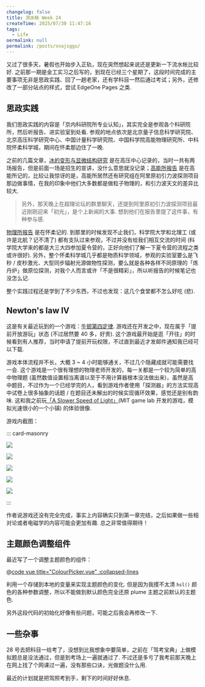 ```yaml
---
changelog: false
title: 流水帐 Week 24
createTime: 2025/07/30 11:47:16
tags:
  - Life
oermalink: null
permalink: /posts/snajsggu/
---
```


又过了很多天，暑假也开始步入正轨，现在突然想起来说还是更新一下流水帐比较好. 之前那一期是金工实习之后写的，到现在已经三个星期了，这段时间完成的主要事项无非是思政实践、回了一趟老家，还有学科目一然后通过考试；另外，还修改了一部分站点的样式，尝试 EdgeOne Pages 之类.

## 思政实践

我们思政实践的内容是「京内科研院所专业认知」，其实完全是参观各个科研院所，然后听报告、进实验室到处看. 参观的地点依次是北京量子信息科学研究院、北京高压科学研究中心、中国计量科学研究院、中国科学院高能物理研究所、中科院怀柔科学城，期间在怀柔那边住了一晚.

之前的几篇文章，[冰的变形与显微结构研究](/posts/0npdnkew/) 是在高压中心记录的，当时一共有两场报告，但是前面一场是招生的宣讲，没什么意思就没记录；[高能所报告](/posts/ksq7l99d/) 是在高能所记的，比较让我惊讶的是，高能所居然还有研究组在阿里原初引力波探测项目那边做事情，在我的印象中他们大多数都是做粒子物理的，和引力波天文的差异比较大.

> 另外，那天晚上在超理论坛的群里聊天，还提到阿里原初引力波探测项目最近刚刚迎来「初光」，是个上新闻的大事. 想到他们在报告里提了这件事，有种参与感.

[物理所报告](/posts/o3pgbuqb/) 是在怀柔记的. 到那里的时候发现不止我们，科学院大学和北理工 (或许是北航？记不清了) 都有支队过来参观，不过并没有给我们相互交流的时间 (科学院大学来的都是大三大四参加夏令营的，正好向他们了解一下夏令营的流程之类或许很好). 另外，整个怀柔科学城几乎都是物质科学领域，参观的实验室要么是飞秒 / 皮秒激光、大型同步辐射光源做物性探测，要么就是各种各样不同原理的「炼丹炉」做原位探测，对我个人而言或许「不是很精彩」，所以听报告的时候笔记也没怎么记.

整个实践过程还是学到了不少东西，不过也发现：这几个食堂都不怎么好吃 (悲).

## Newton's law IV

这是有关最近玩到的一个游戏：[牛顿第四定律](https://store.steampowered.com/app/3023490/_/). 游戏还在开发之中，现在属于「提前开放游玩」状态 (不过居然要 40 多，好贵). 这个游戏最开始是逛「开往」的时候看到有人推荐，当时申请了提前开玩权限，不过直到最近才发邮件通知我已经可以下载.

游戏本体流程并不长，大概 3 ~ 4 小时能够通关，不过几个隐藏成就可能需要找一会. 这个游戏是一个很有理想的物理老师开发的，每一关都是一个较为简单的高中物理题 (虽然数值设置相当离谱以至于不用计算器根本没法做出来)，虽然是高中题目，不过作为一个已经学完的人，看到游戏作者使用「探测器」的方法实现高中试卷上很多抽象的话题 / 在题目还未解出的时候实现循环效果，感觉还是别有韵味. 这和我之前玩[「A Slower Speed of Light」](http://gamelab.mit.edu/games/a-slower-speed-of-light/)(MIT game lab 开发的游戏，模拟光速很小的一个小镇) 的体验很像.

游戏内截图：

::: card-masonry

![](https://vip.123pan.cn/1845440081/ymjew503t0l000d7w32x9ukdd45zc3vuDIYxAIFxDda1DGxPDwUzAa==.png)

![](https://vip.123pan.cn/1845440081/ymjew503t0m000d7w32xryv3iqllqrbnDIYxAIFxDda1DGxPDwUzAa==.png)

![](https://vip.123pan.cn/1845440081/ymjew503t0n000d7w32y6sd1y4184dfxDIYxAIFxDda1DGxPDwUzAa==.png)

![](https://vip.123pan.cn/1845440081/yk6baz03t0n000d7w33h2q2bnp23uiy2DIYxAIFxDda1DGxPDwUzAa==.png)

![](https://vip.123pan.cn/1845440081/ymjew503t0l000d7w32x9ukdu65zdvckDIYxAIFxDda1DGxPDwUzAa==.png)

:::

作者说游戏还没有完全完成，事实上内容确实只到第一章完结，之后如果做一些相对论或者电磁学的内容可能会更加有趣. 总之非常值得期待！

## 主题颜色调整组件

最近写了一个调整主题颜色的组件：

@[code vue title="ColourPicker.vue" :collapsed-lines](../.vuepress/components/ColourPicker.vue)

利用一个存储到本地的变量来实现主题颜色的变化. 但是因为我摸不太清 ``hsl()`` 颜色的各种参数调整，所以不能做到默认颜色完全还原 plume 主题之前默认的主题色.

另外这段代码的初始化好像有些问题，可能之后我会再修改一下.

## 一些杂事

28 号去把科目一给考了，没想到比我想象中要简单，之前在「驾考宝典」上做模拟题总是没法通过，但是到考场上一遍就通过了. 不过还是多亏了我考前那天晚上在网上找了个网课过一遍，没有那些口诀，光做题没什么用.

最近的计划就是把驾照考到手，剩下的时间好好休息.
